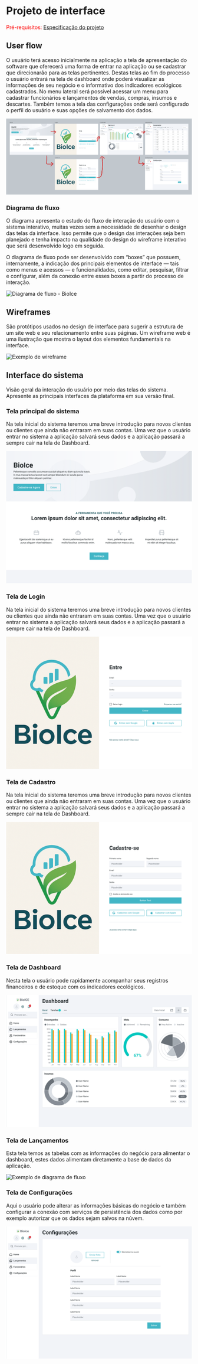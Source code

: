 
# Projeto de interface

<span style="color:red">Pré-requisitos: <a href="02-Especificacao.md"> Especificação do projeto</a></span>

 ## User flow

O usuário terá acesso inicialmente na aplicação a tela de apresentação do software que oferecerá uma forma de entrar na aplicação ou se cadastrar que direcionarão para as telas pertinentes. Destas telas ao fim do processo o usuário entrará na tela de dashboard onde poderá visualizar as informações de seu negócio e o informativo dos indicadores ecológicos cadastrados. No menu lateral será possível acessar um menu para cadastrar funcionários e lançamentos de vendas, compras, insumos e descartes. Também temos a tela das configurações onde será configurado o perfil do usuário e suas opções de salvamento dos dados.

![User Flow](images/telas.png)

<!-- > **Links úteis**:
> - [User flow: o quê é e como fazer?](https://medium.com/7bits/fluxo-de-usu%C3%A1rio-user-flow-o-que-%C3%A9-como-fazer-79d965872534)
> - [User flow vs site maps](http://designr.com.br/sitemap-e-user-flow-quais-as-diferencas-e-quando-usar-cada-um/)
> - [Top 25 user flow tools & templates for smooth](https://www.mockplus.com/blog/post/user-flow-tools) -->

### Diagrama de fluxo

O diagrama apresenta o estudo do fluxo de interação do usuário com o sistema interativo, muitas vezes sem a necessidade de desenhar o design das telas da interface. Isso permite que o design das interações seja bem planejado e tenha impacto na qualidade do design do wireframe interativo que será desenvolvido logo em seguida.

O diagrama de fluxo pode ser desenvolvido com “boxes” que possuem, internamente, a indicação dos principais elementos de interface — tais como menus e acessos — e funcionalidades, como editar, pesquisar, filtrar e configurar, além da conexão entre esses boxes a partir do processo de interação.

![Diagrama de fluxo - BioIce](https://github.com/user-attachments/assets/f86f8a67-2c32-4859-acb6-3678d904a858)


## Wireframes

São protótipos usados no design de interface para sugerir a estrutura de um site web e seu relacionamento entre suas páginas. Um wireframe web é uma ilustração que mostra o layout dos elementos fundamentais na interface.

![Exemplo de wireframe](images/wireframe.png)
 

## Interface do sistema

Visão geral da interação do usuário por meio das telas do sistema. Apresente as principais interfaces da plataforma em sua versão final.

### Tela principal do sistema

Na tela inicial do sistema teremos uma breve introdução para novos clientes ou clientes que ainda não entraram em suas contas. Uma vez que o usuário entrar no sistema a aplicação salvará seus dados e a aplicação passará a sempre cair na tela de Dashboard.

![Exemplo de diagrama de fluxo](images/wireframe/Inicial.png)

### Tela de Login

Na tela inicial do sistema teremos uma breve introdução para novos clientes ou clientes que ainda não entraram em suas contas. Uma vez que o usuário entrar no sistema a aplicação salvará seus dados e a aplicação passará a sempre cair na tela de Dashboard.

![Exemplo de diagrama de fluxo](images/wireframe/Logar.png)

### Tela de Cadastro

Na tela inicial do sistema teremos uma breve introdução para novos clientes ou clientes que ainda não entraram em suas contas. Uma vez que o usuário entrar no sistema a aplicação salvará seus dados e a aplicação passará a sempre cair na tela de Dashboard.

![Exemplo de diagrama de fluxo](images/wireframe/Cadastrar.png)

### Tela de Dashboard

Nesta tela o usuário pode rapidamente acompanhar seus registros financeiros e de estoque com os indicadores ecológicos.

![Exemplo de diagrama de fluxo](images/wireframe/Dashboard.png)

### Tela de Lançamentos

Esta tela temos as tabelas com as informações do negócio para alimentar o dashboard, estes dados alimentam diretamente a base de dados da aplicação.

![Exemplo de diagrama de fluxo](images/wireframe/Lançamentos.png)

### Tela de Configurações

Aqui o usuário pode alterar as informações básicas do negócio e também configurar a conexão com serviços de persistência dos dados como por exemplo autorizar que os dados sejam salvos na núvem.

![Exemplo de diagrama de fluxo](images/wireframe/Configurações.png)

